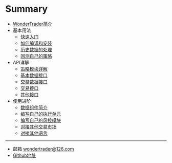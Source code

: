 # Summary

* [WonderTrader简介](README.md)
* 基本用法
    * [快速入门](tutorial.md)
    * [如何编译和安装](install.md)
    * [历史数据的处理](histdata.md)
    * [回测自己的策略](mystrategy.md)
* API详解
    * [策略模块详解](api/structure.md)
    * [基本数据接口](api/basicdata.md)
    * [交易数据接口](api/tradedata.md)
    * [交易接口](api/signal.md)
    * [其他接口](api/other.md)
* 使用进阶
    * [数据组件简介](datakit.md)
    * [编写自己的执行单元](execunit.md)
    * [编写自己的风控模块](riskmon.md)
    * [对接其他交易市场](moreexchg.md)
    * [对接其他语言](morelan.md)
---
* 邮箱 <wondertrader@126.com>
* [Github地址](https://github.com/wondertrader/wondertrader/)

